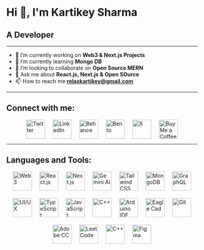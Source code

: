 # Hi 👋, I'm Kartikey Sharma
## A Developer

---

- 🔭 I’m currently working on **Web3 & Next.js Projects**
- 🌱 I’m currently learning **Mongo DB**
- 👯 I’m looking to collaborate on **Open Source MERN**
- 💬 Ask me about **React.js, Next.js & Open SOurce**
- 📫 How to reach me **relaxkartikey@gmail.com**

---

## Connect with me:
<div style="display: flex; flex-wrap: wrap; gap: 20px; justify-content: center;">
    <a href="https://twitter.com/relaxkartikey" target="_blank" style="text-decoration: none;">
        <img src="https://img.icons8.com/color/48/000000/twitter.png" alt="Twitter" width="50" height="50">
    </a>
    <a href="https://linkedin.com/in/relaxkartikey" target="_blank" style="text-decoration: none;">
        <img src="https://img.icons8.com/color/48/000000/linkedin.png" alt="LinkedIn" width="50" height="50">
    </a>
    <a href="https://www.behance.net/relaxkartikey" target="_blank" style="text-decoration: none;">
        <img src="https://img.icons8.com/color/48/000000/behance.png" alt="Behance" width="50" height="50">
    </a>
    <a href="https://bento.me/relaxkartikey" target="_blank" style="text-decoration: none;">
        <img src="https://img.icons8.com/?size=100&id=AfM2kzPzTz6Q&format=png&color=000000" alt="Bento" width="50" height="50">
    </a>
    <a href="https://x.com/relaxkartikey" target="_blank" style="text-decoration: none;">
        <img src="https://img.icons8.com/?size=100&id=phOKFKYpe00C&format=png&color=000000" alt="X" width="50" height="50">
    </a>
    <a href="https://www.buymeacoffee.com/relaxkartikey" target="_blank" style="text-decoration: none;">
        <img src="https://img.icons8.com/?size=100&id=1LzgW8zTryyM&format=png&color=000000" alt="Buy Me a Coffee" width="50" height="50">
    </a>
</div>


---

## Languages and Tools:
<div style="display: flex; flex-wrap: wrap; gap: 20px; justify-content: center;">

  <img src="https://img.icons8.com/?size=100&id=100819&format=png&color=FFFFFF" alt="Web3" width="50" height="50"/>
  <img src="https://img.icons8.com/color/48/000000/react-native.png" alt="React.js" width="50" height="50"/>
  <img src="https://img.icons8.com/color/48/000000/nextjs.png" alt="Next.js" width="50" height="50"/>
  <img src="https://img.icons8.com/color/48/000000/gemini.png" alt="Gemini AI" width="50" height="50"/>
  <img src="https://img.icons8.com/color/48/000000/tailwindcss.png" alt="Tailwind CSS" width="50" height="50"/>
  <img src="https://img.icons8.com/color/48/000000/mongodb.png" alt="MongoDB" width="50" height="50"/>
  <img src="https://img.icons8.com/color/48/000000/graphql.png" alt="GraphQL" width="50" height="50"/>
  <img src="https://img.icons8.com/?size=100&id=45982&format=png&color=000000" alt="UI/UX" width="50" height="50"/>
  <img src="https://img.icons8.com/color/48/000000/typescript.png" alt="TypeScript" width="50" height="50"/>
  <img src="https://img.icons8.com/color/48/000000/javascript.png" alt="JavaScript" width="50" height="50"/>
  <img src="https://img.icons8.com/color/48/000000/c-plus-plus-logo.png" alt="C++" width="50" height="50"/>
  <img src="https://img.icons8.com/?size=100&id=13444&format=png&color=000000" alt="Arduino IDE" width="50" height="50"/>
  <img src="https://img.icons8.com/?size=100&id=h6Q5RFsHCbTI&format=png&color=000000" alt="Eagle Cad" width="50" height="50"/>
  <img src="https://img.icons8.com/?size=100&id=20906&format=png&color=000000" alt="Git" width="50" height="50"/>
  <img src="https://img.icons8.com/?size=100&id=gav46YArUSy1&format=png&color=000000" alt="Adobe CC" width="50" height="50"/>
  <img src="https://img.icons8.com/?size=100&id=9L16NypUzu38&format=png&color=000000" alt="LeetCode" width="50" height="50"/>
  <img src="https://img.icons8.com/?size=100&id=tmthf8xybKpa&format=png&color=000000" alt="C++" width="50" height="50"/>
  <img src="https://img.icons8.com/?size=100&id=zfHRZ6i1Wg0U&format=png&color=000000" alt="Figma" width="50" height="50"/>

</div>

